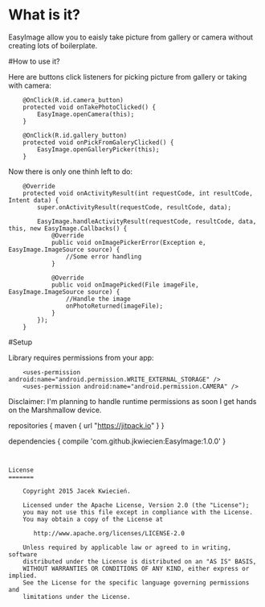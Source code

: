 # What is it?
EasyImage allow you to eaisly take picture from gallery or camera without creating lots of boilerplate.
  
#How to use it?

Here are buttons click listeners for picking picture from gallery or taking with camera:

```
    @OnClick(R.id.camera_button)
    protected void onTakePhotoClicked() {
        EasyImage.openCamera(this);
    }

    @OnClick(R.id.gallery_button)
    protected void onPickFromGaleryClicked() {
        EasyImage.openGalleryPicker(this);
    }
```

Now there is only one thinh left to do:

```
    @Override
    protected void onActivityResult(int requestCode, int resultCode, Intent data) {
        super.onActivityResult(requestCode, resultCode, data);

        EasyImage.handleActivityResult(requestCode, resultCode, data, this, new EasyImage.Callbacks() {
            @Override
            public void onImagePickerError(Exception e, EasyImage.ImageSource source) {
                //Some error handling
            }

            @Override
            public void onImagePicked(File imageFile, EasyImage.ImageSource source) {
                //Handle the image
                onPhotoReturned(imageFile);
            }
        });
    }
```


#Setup

Library requires permissions from your app:
```
    <uses-permission android:name="android.permission.WRITE_EXTERNAL_STORAGE" />
    <uses-permission android:name="android.permission.CAMERA" />
```

Disclaimer: I'm planning to handle runtime permissions as soon I get hands on the Marshmallow device.

repositories {
    maven { url "https://jitpack.io" }
}
    
dependencies {
    compile 'com.github.jkwiecien:EasyImage:1.0.0'
}
```


License
=======

    Copyright 2015 Jacek Kwiecień.

    Licensed under the Apache License, Version 2.0 (the "License");
    you may not use this file except in compliance with the License.
    You may obtain a copy of the License at

       http://www.apache.org/licenses/LICENSE-2.0

    Unless required by applicable law or agreed to in writing, software
    distributed under the License is distributed on an "AS IS" BASIS,
    WITHOUT WARRANTIES OR CONDITIONS OF ANY KIND, either express or implied.
    See the License for the specific language governing permissions and
    limitations under the License.
